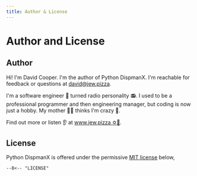 ```yaml
---
title: Author & License
---
```


# Author and License

## Author

Hi! I'm David Cooper. I'm the author of Python DispmanX. I'm reachable for
feedback or questions at <david@jew.pizza>.

I'm a software engineer :floppy_disk: turned radio personality :radio:. I used
to be a professional programmer and then engineering manager, but coding is now
just a hobby. My mother :family_woman_boy: thinks I'm crazy :zany_face:.

Find out more or listen :ear: at
[www.jew.pizza :star_of_david::pizza:](https://jew.pizza).

## License

Python DispmanX is offered under the permissive [MIT license][mit] below,

```
--8<-- "LICENSE"
```

[mit]: https://opensource.org/licenses/MIT
